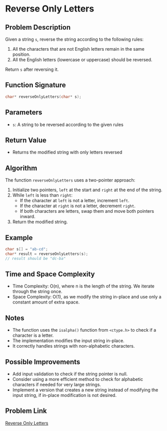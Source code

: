 # Reverse Only Letters

## Problem Description

Given a string `s`, reverse the string according to the following rules:

1. All the characters that are not English letters remain in the same position.
2. All the English letters (lowercase or uppercase) should be reversed.

Return `s` after reversing it.

## Function Signature

```c
char* reverseOnlyLetters(char* s);
```

## Parameters

- `s`: A string to be reversed according to the given rules

## Return Value

- Returns the modified string with only letters reversed

## Algorithm

The function `reverseOnlyLetters` uses a two-pointer approach:
1. Initialize two pointers, `left` at the start and `right` at the end of the string.
2. While `left` is less than `right`:
   - If the character at `left` is not a letter, increment `left`.
   - If the character at `right` is not a letter, decrement `right`.
   - If both characters are letters, swap them and move both pointers inward.
3. Return the modified string.

## Example

```c
char s[] = "ab-cd";
char* result = reverseOnlyLetters(s);
// result should be "dc-ba"
```

## Time and Space Complexity

- Time Complexity: O(n), where n is the length of the string. We iterate through the string once.
- Space Complexity: O(1), as we modify the string in-place and use only a constant amount of extra space.

## Notes

- The function uses the `isalpha()` function from `<ctype.h>` to check if a character is a letter.
- The implementation modifies the input string in-place.
- It correctly handles strings with non-alphabetic characters.

## Possible Improvements

- Add input validation to check if the string pointer is null.
- Consider using a more efficient method to check for alphabetic characters if needed for very large strings.
- Implement a version that creates a new string instead of modifying the input string, if in-place modification is not desired.

## Problem Link
[Reverse Only Letters](https://leetcode.com/problems/reverse-only-letters/)
